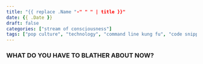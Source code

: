 ```yaml
---
title: "{{ replace .Name "-" " " | title }}"
date: {{ .Date }}
draft: false
categories: ["stream of consciousness"]
tags: ["pop culture", "technology", "command line kung fu", "code snippet"]
---
```


### WHAT DO YOU HAVE TO BLATHER ABOUT NOW?
